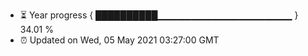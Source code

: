 - ⏳ Year progress { ██████████▁▁▁▁▁▁▁▁▁▁▁▁▁▁▁▁▁▁▁▁ } 34.01 %
- ⏰ Updated on Wed, 05 May 2021 03:27:00 GMT

